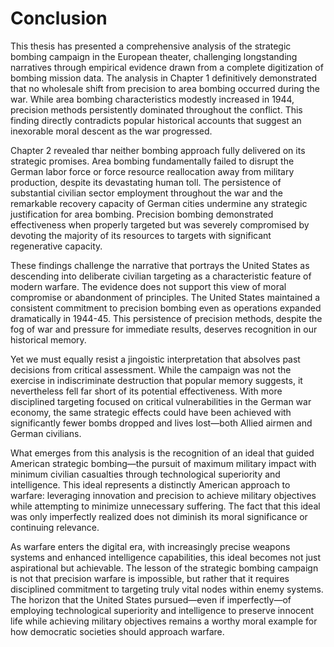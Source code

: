 # Conclusion

This thesis has presented a comprehensive analysis of the strategic bombing campaign in the European theater, challenging longstanding narratives through empirical evidence drawn from a complete digitization of bombing mission data. The analysis in Chapter 1 definitively demonstrated that no wholesale shift from precision to area bombing occurred during the war. While area bombing characteristics modestly increased in 1944, precision methods persistently dominated throughout the conflict. This finding directly contradicts popular historical accounts that suggest an inexorable moral descent as the war progressed.

Chapter 2 revealed thar neither bombing approach fully delivered on its strategic promises. Area bombing fundamentally failed to disrupt the German labor force or force resource reallocation away from military production, despite its devastating human toll. The persistence of substantial civilian sector employment throughout the war and the remarkable recovery capacity of German cities undermine any strategic justification for area bombing. Precision bombing demonstrated effectiveness when properly targeted but was severely compromised by devoting the majority of its resources to targets with significant regenerative capacity.

These findings challenge the narrative that portrays the United States as descending into deliberate civilian targeting as a characteristic feature of modern warfare. The evidence does not support this view of moral compromise or abandonment of principles. The United States maintained a consistent commitment to precision bombing even as operations expanded dramatically in 1944-45. This persistence of precision methods, despite the fog of war and pressure for immediate results, deserves recognition in our historical memory.

Yet we must equally resist a jingoistic interpretation that absolves past decisions from critical assessment. While the campaign was not the exercise in indiscriminate destruction that popular memory suggests, it nevertheless fell far short of its potential effectiveness. With more disciplined targeting focused on critical vulnerabilities in the German war economy, the same strategic effects could have been achieved with significantly fewer bombs dropped and lives lost—both Allied airmen and German civilians.

What emerges from this analysis is the recognition of an ideal that guided American strategic bombing—the pursuit of maximum military impact with minimum civilian casualties through technological superiority and intelligence. This ideal represents a distinctly American approach to warfare: leveraging innovation and precision to achieve military objectives while attempting to minimize unnecessary suffering. The fact that this ideal was only imperfectly realized does not diminish its moral significance or continuing relevance.

As warfare enters the digital era, with increasingly precise weapons systems and enhanced intelligence capabilities, this ideal becomes not just aspirational but achievable. The lesson of the strategic bombing campaign is not that precision warfare is impossible, but rather that it requires disciplined commitment to targeting truly vital nodes within enemy systems. The horizon that the United States pursued—even if imperfectly—of employing technological superiority and intelligence to preserve innocent life while achieving military objectives remains a worthy moral example for how democratic societies should approach warfare.
